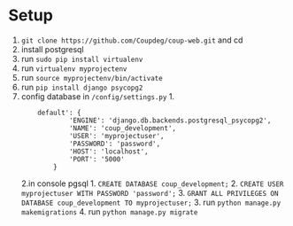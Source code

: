 # Setup

1. `git clone https://github.com/Coupdeg/coup-web.git` and cd
2. install postgresql
3. run `sudo pip install virtualenv`
4. run `virtualenv myprojectenv`
5. run `source myprojectenv/bin/activate`
6. run `pip install django psycopg2`
7. config database in `/config/settings.py`
	1.
	```
		default': {
        		'ENGINE': 'django.db.backends.postgresql_psycopg2',
        		'NAME': 'coup_development',
        		'USER': 'myprojectuser',
        		'PASSWORD': 'password',
        		'HOST': 'localhost',
        		'PORT': '5000'
    		}
	  ```
	2.in console pgsql 
		1. `CREATE DATABASE coup_development;` 
		2. `CREATE USER myprojectuser WITH PASSWORD 'password';`
		3. `GRANT ALL PRIVILEGES ON DATABASE coup_development TO myprojectuser;`
	3. run `python manage.py makemigrations`
	4. run `python manage.py migrate`	
